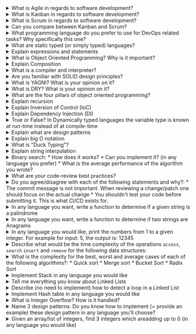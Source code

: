<details> <summary>What is Agile in regards to software development?</summary><br><b> [Atlassian](https://www.atlassian.com/agile/kanban/kanban-vs-scrum): "is a structured and iterative approach to project management and product development. It recognizes the volatility of product development, and provides a methodology for self-organizing teams to respond to change without going off the rails." </b></details> <details> <summary>What is Kanban in regards to software development?</summary><br><b> * Kanban is an agile software development framework * It focuses on having flexible and fluid process - no deadlines, fewer meetings, less formal roles * While arguable, Kanban seems to fit better small teams rather than big teams who might benefit more from structurized process </b></details> <details> <summary>What is Scrum in regards to software development?</summary><br><b> * Scrum is an agile software development framework * Fixed length iterations * Requires the team to have roles likescrum master and product owner </b></details> <details> <summary>Can you compare between Kanban and Scrum?</summary><br><b> * Kanban is continuous, fluid and visualized process whereas Scrum is short and structured, where work is shipped during fixed intervals known as sprints * Kanban is less structured compared to other frameworks like scrum * Kanban is more visualized way of managing the development process * Kanban has fewer meetings and formal roles compared to other frameworks like scrum </b></details><details> <summary>What programming language do you prefer to use for DevOps related tasks? Why specifically this one?</summary><br><b> For example, Python. It's multipurpose, easy-to-learn, continuously-evolving, and open-source. And it's very popular today </b></details> <details> <summary>What are static typed (or simply typed) languages?</summary><br><b> In static typed languages the variable type is known at compile-time instead of at run-time. Such languages are: C, C++ and Java </b></details> <details> <summary>Explain expressions and statements</summary><br><b> An expression is anything that results in a value (even if the value is None). Basically, any sequence of literals so, you can say that a string, integer, list, ... are all expressions. Statements are instructions executed by the interpreter like variable assignments, for loops and conditionals (if-else). </b></details> <details> <summary>What is Object Oriented Programming? Why is it important?</summary><br><b>[educative.io](https://www.educative.io/blog/object-oriented-programming) "Object-Oriented Programming (OOP) is a programming paradigm in computer science that relies on the concept of classes and objects. It is used to structure a software program into simple, reusable pieces of code blueprints (usually called classes), which are used to create individual instances of objects." OOP is the mainstream paradigm today. Most of the big services are wrote with OOP </b></details> <details> <summary>Explain Composition</summary><br><b> Composition - ability to build a complex object from other objects </b></details> <details> <summary>What is a compiler and interpreter?</summary><br><b> [bzfar.org](https://www.bzfar.org/publ/algorithms_programming/programming_languages/translators_compiler_vs_interpetator/42-1-0-50) Compiler: "A compiler is a translator used to convert high-level programming language to low-level programming language. It converts the whole program in one session and reportserrors detected after the conversion. Compiler takes time to do its work as it translates high-level code to lower-level code all at once and then saves it to memory." Interpreter: "Just like a compiler, is a translator used to convert high-level programming language to low-level programming language. It converts the program line by line and reports errors detected at once, while doing the conversion. With this, it is easier to detect errors than in a compiler." </b></details> <details> <summary>Are you familiar with SOLID design principles?</summary><br><b> SOLID design principles are about: * Make it easier to extend the functionality of the system * Make the code more readable and easier to maintain SOLID is: * Single Responsibility - A class* should have one ~responsibility~ reason to change. It was edited by Robert Martin due to wrong understanding of principle * Open-Closed - A class should be open for extension, but closed for modification. What this practically means is thatyou should extend functionality by adding a new code and not by modifying it. Your system should be separated into components so it can be easily extended without breaking everything * Liskov Substitution - Any derived class should be able to substitute the its parent without altering its corrections. Practically, every part of the code will get the expected result no matter which part is using it * Interface Segregation - A client should never depend on anything it doesn't uses. Big interfaces must be split to smaller interfaces if needed * Dependency Inversion - High level modules should depend on abstractions, not low level modules *there also can be module, component, entity, etc. Depends on project structure and programming language </b></details> <details> <summary>What is YAGNI? What is your opinion on it?</summary><br><b> YAGNI - You aren't gonna need it. You must add functionality that will be used. No need to add functionality that is not directly needed </b></details><details> <summary>What is DRY? What is your opinion on it?</summary><br><b> DRY - Don't repeat yourself. Actually it means that you shouldn't duplicate logic and use functions/classes instead. But this must be done smartly and pay attention to the domain logic. Same code lines don't always mean duplication </b></details> <details> <summary>What are the four pillars of object oriented programming?</summary><br><b> * Abstraction - you don't need to know how this class implemented. You need to know what functionality does it provide (interface) and how to use it * Encapsulation - keep fields for class purposes private (or protected) and provide public methods if needed. We must keep the data and code safe within the class itself * Inheritance - gives ability to create class that shares some of attributes of existing classes * Polymorphism - same methods in different contexts can do different things. Method overloading and overriding are some forms of polymorphism </b></details> <details><summary>Explain recursion</summary><br><b> Recursion - process (or strategy), when function calls itself. It has recursive case and exit case. In recursive case we call function again, in exit case we finish function without calling it again. If we don't have exit case - function will work infinite, until memory overload or call stack limit </b></details> <details> <summary>Explain Inversion of Control (IoC)</summary><br><b> Inversion of Control - design principle, used to achieve loose coupling. You must use some abstraction layer to access some functionality (similar to SOLID Dependency Inversion) </b></details> <details> <summary>Explain Dependency Injection (DI)</summary><br><b> Dependency Injection - design pattern, used with IoC. Our object fields (dependencies) must be configurated by external objects </b></details> <details> <summary>True or False? In Dynamically typed languages the variable type is known at run-time instead of at compile-time</summary><br><b> True</b></details> <details> <summary>Explain what are design patterns</summary><br><b> [refactoring.guru](https://refactoring.guru/): "Design patterns are typical solutions to commonly occurring problems in software design. They are like pre-made blueprints that you can customize to solve a recurring design problem in your code." </b></details> <details> <summary>Explain big O notation</summary><br><b> [habr.com](https://habr.com/ru/post/559518/) "We can use Big O notation to compare and search different solutions to find which solution is best. The best solution is one that consumes less amount of time and space. Generally, time and space are two parameters that determine the efficiency of the algorithm. Big O Notation tells accurately how long an algorithm takes to run. It is a basic analysis of algorithm efficiency. It describes the execution time required. It depends on the size of input data that essentially passes in. Big O notation gives us algorithm complexity in terms of inputsize. For the large size of input data, the execution time will be slow as compared to the small size of input data. Big O notation is used to analyze space and time." </b></details> <details> <summary>What is "Duck Typing"?</summary><br><b> "When I see a bird that walks like a duck and swims like a duck and quacks like a duck, I call that bird a duck." This is direction in programming, where we are checking properties of object, but not it's type </b></details> <details> <summary>Explain string interpolation</summary><br><b> String interpolation - process of evaluating of string literal. For example (JS):</b> ```js const messages = 5; console.log(`You have ${messages} new messages`); // You have 5 new messages ``` </details><details> <summary>Binary search: * How does it works? * Can you implement it? (in any language you prefer) * What is the average performance of the algorithm you wrote?</summary><br><b> It's a search algorithm used with sorted arrays/lists to find a target value by dividing the array each iteration and comparing the middle value to the target value. If the middle value is smaller than target value, then the target value is searched in the right part of the divided array, else in the left side. This continues until the value is found (or the array divided max times) [python implementation](coding/python/binary_search.py) The average performance of the above algorithm is O(log n). Best performance can be O(1) and worst O(log n). </b></details><details> <summary>What are your code-review best practices?</summary><br><b> </b></details> <details> <summary>Do you agree/disagree with each of the following statements and why?: * The commit message is not important. When reviewing a change/patch one should focus on the actual change * You shouldn't test your code before submitting it. This is what CI/CD exists for.</summary><br><b> </b></details><details> <summary>In any language you want, write a function to determine if a given string is a palindrome</summary><br><b> </b></details> <details> <summary>In any language you want, write a function to determine if two strings are Anagrams </summary><br><b> </b></details><details> <summary>In any language you would like, print the numbers from 1 to a given integer. For example for input: 5, the output is: 12345</summary><br><b> </b></details><details> <summary>Describe what would be the time complexity of the operations <code>access</code>, <code>search</code> <code>insert</code> and <code>remove</code> for the following data structures:</summary><br><b> * Stack * Queue * Linked List * Binary Search Tree </b></details> <details> <summary>What is the complexity for the best, worst and average cases of each of the following algorithms?: * Quick sort * Merge sort * Bucket Sort * Radix Sort</summary><br><b> </b></details><details> <summary>Implement Stack in any language you would like</summary><br><b> </b></details> <details> <summary>Tell me everything you know about Linked Lists</summary><br><b> * A linked list is a data structure * It consists of a collection of nodes. Together these nodes represent a sequence * Useful for use cases where you need to insert or remove an element from any position of the linked list * Some programming languages don't have linked lists as a built-in data type (like Python for example) but it can be easily implemented </b></details> <details> <summary>Describe (no need to implement) how to detect a loop in a Linked List</summary><br><b> There are multiple ways to detect a loop in a linked list. I'll mention three here: Worst solution:<br> Two pointers where one points to the head and one points to the last node. Each time you advance the last pointer by one and check whether the distance between head pointer to the moved pointer is bigger than the last time youmeasured the same distance (if not, you have a loop).<br> The reason it's probably the worst solution, is because time complexity here is O(n^2) Decent solution:<br> Create an hash table and start traversing the linked list. Every time you move, check whether the node you moved to is in the hash table. If it isn't, insert it to the hash table. If you do find at any point the node in the hash table, it means you have a loop. When you reach None/Null, it's the end and you can return "no loop" value. This one is very easy to implement (just create a hash table, update it and check whether the node is in the hash table every time you move to the next node) but since the auxiliary space is O(n) because you create a hash table then, it's not the best solution Good solution:<br> Instead of creating a hash table to document which nodes in the linked list you have visited, as in the previous solution, you can modify the Linked List (or the Node to be precise) to have a "visited" attribute.Every time you visit a node, you set "visited" to True.<br> Time compleixty is O(n) and Auxiliary space is O(1), so it's a good solution but the only problem, is that you have to modify the Linked List. Best solution:<br> You set two pointers to traverse the linked list from the beginning. You move one pointer by one each time and the other pointer by two. If at any point they meet, you have a loop. This solution is also called "Floyd's Cycle-Finding"<br> Time complexity is O(n) and auxiliary space is O(1). Perfect :) </b></details> <details> <summary>Implement Hash table in any language you would like</summary><br><b> </b></details> <details> <summary>What is Integer Overflow? How is it handled?</summary><br><b> </b></details> <details> <summary>Name 3 design patterns. Do you know how to implement (= provide an example) these design pattern in any language you'll choose?</summary><br><b> </b></details> <details> <summary>Given an array/list of integers, find 3 integers which areadding up to 0 (in any language you would like)</summary><br><b> ``` def find_triplets_sum_to_zero(li): li = sorted(li) for i, val in enumerate(li): low, up = 0, len(li)-1 while low < i < up: tmp = var + li[low] + li[up] if tmp > 0: up -= 1 elif tmp < 0: low += 1 else: yield li[low], val, li[up] low += 1 up -= 1 ``` </b></details>